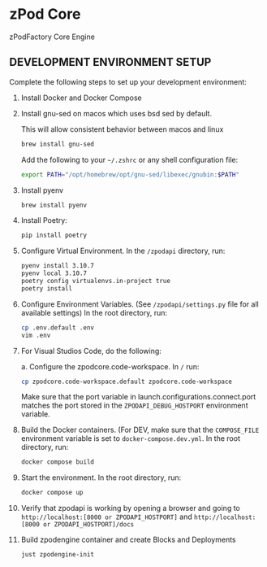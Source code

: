 # zPod Core

zPodFactory Core Engine

## DEVELOPMENT ENVIRONMENT SETUP

Complete the following steps to set up your development environment:

1. Install Docker and Docker Compose

1. Install gnu-sed on macos which uses bsd sed by default. 

    This will allow consistent behavior between macos and linux

    ```bash
    brew install gnu-sed
    ```

    Add the following to your `~/.zshrc` or any shell configuration file:

    ```bash
    export PATH="/opt/homebrew/opt/gnu-sed/libexec/gnubin:$PATH"
    ```


1. Install pyenv

    ```bash
    brew install pyenv
    ```

1. Install Poetry:

    ```bash
    pip install poetry
    ```

1. Configure Virtual Environment.  In the `/zpodapi` directory, run:

    ```bash
    pyenv install 3.10.7
    pyenv local 3.10.7
    poetry config virtualenvs.in-project true
    poetry install
    ```

1. Configure Environment Variables.  (See `/zpodapi/settings.py` file for all available settings)  In the root directory, run:

    ```bash
    cp .env.default .env
    vim .env
    ```

1. For Visual Studios Code, do the following:

    a. Configure the zpodcore.code-workspace.  In `/` run:

    ```bash
    cp zpodcore.code-workspace.default zpodcore.code-workspace
    ```

    Make sure that the port variable in launch.configurations.connect.port matches the port stored in the `ZPODAPI_DEBUG_HOSTPORT` environment variable.

1. Build the Docker containers.  (For DEV, make sure that the `COMPOSE_FILE` environment variable is set to `docker-compose.dev.yml`.  In the root directory, run:

    ```bash
    docker compose build
    ```

1. Start the environment.  In the root directory, run:

    ```bash
    docker compose up
    ```

1. Verify that zpodapi is working by opening a browser and going to `http://localhost:[8000 or ZPODAPI_HOSTPORT]` and `http://localhost:[8000 or ZPODAPI_HOSTPORT]/docs`

1. Build zpodengine container and create Blocks and Deployments

    ```bash
    just zpodengine-init
    ```
